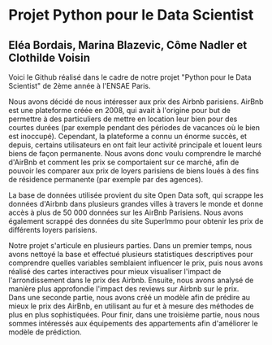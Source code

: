 <h1> Projet Python pour le Data Scientist </h1>

<h2> Eléa Bordais, Marina Blazevic, Côme Nadler et Clothilde Voisin </h2>

Voici le Github réalisé dans le cadre de notre projet "Python pour le Data Scientist" de 2ème année à l'ENSAE Paris.

Nous avons décidé de nous intéresser aux prix des Airbnb parisiens. AirBnb est une plateforme créée en 2008, qui avait à l'origine pour but de permettre à des particuliers de mettre en location leur bien pour des courtes durées (par exemple pendant des périodes de vacances où le bien est inoccupé). Cependant, la plateforme a connu un énorme succès, et depuis, certains utilisateurs en ont fait leur activité principale et louent leurs biens de façon permanente. Nous avons donc voulu comprendre le marché d'AirBnb et comment les prix se comportaient sur ce marché, afin de pouvoir les comparer aux prix de loyers parisiens de biens loués à des fins de résidence permanente (par exemple par des agences). 


La base de données utilisée provient du site Open Data soft, qui scrappe les données d'Airbnb dans plusieurs grandes villes à travers le monde et donne accès à plus de 50 000 données sur les AirBnb Parisiens. Nous avons également scrappé des données du site SuperImmo pour obtenir les prix de différents loyers parisiens.  

Notre projet s'articule en plusieurs parties. Dans un premier temps, nous avons nettoyé la base et effectué plusieurs statistiques descriptives pour comprendre quelles variables semblaient influencer le prix, puis nous avons réalisé des cartes interactives pour mieux visualiser l'impact de l'arrondissement dans le prix des Airbnb. Ensuite, nous avons analysé de manière plus approfondie l'impact des reviews sur Airbnb sur le prix.  
Dans une seconde partie, nous avons créé un modèle afin de prédire au mieux le prix des AirBnb, en utilisant au fur et à mesure des méthodes de plus en plus sophistiquées. Pour finir, dans une troisième partie, nous nous sommes intéressés aux équipements des appartements afin d'améliorer le modèle de prédiction.



